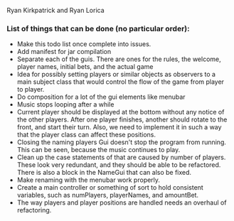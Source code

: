 Ryan Kirkpatrick and Ryan Lorica

### List of things that can be done (no particular order):

* Make this todo list once complete into issues.
* Add manifest for jar compilation
* Separate each of the guis. There are ones for the rules, the welcome, player
names, initial bets, and the actual game
* Idea for possibly setting players or similar objects as observers to a main
subject class that would control the flow of the game from player to player.
* Do composition for a lot of the gui elements like menubar
* Music stops looping after a while
* Current player should be displayed at the bottom without any notice of the
other players. After one player finishes, another should rotate to the front,
and start their turn. Also, we need to implement it in such a way that the player
class can affect these positions.
* Closing the naming players Gui doesn't stop the program from running. This can
be seen, because the music continues to play.
* Clean up the case statements of that are caused by number of players. These look very redundant, and they should be able to be refactored. There is also a block in the NameGui that can also be fixed.
* Make renaming with the menubar work properly.
* Create a main controller or something of sort to hold consistent variables, such as numPlayers, playerNames, and amountBet.
* The way players and player positions are handled needs an overhaul of refactoring.
